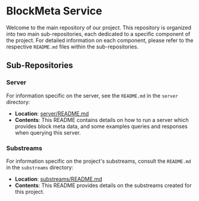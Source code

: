 # BlockMeta Service 

Welcome to the main repository of our project. This repository is organized into two main sub-repositories, each dedicated to a specific component of the project. 
For detailed information on each component, please refer to the respective `README.md` files within the sub-repositories.

## Sub-Repositories

### Server

For information specific on the server, see the `README.md` in the `server` directory:

- **Location**: [server/README.md](./server/README.md)
- **Contents**: This README contains details on how to run a server which provides block meta data, and some examples queries and responses when querying this server.

### Substreams

For information specific on the project's substreams, consult the `README.md` in the `substreams` directory:

- **Location**: [substreams/README.md](./substreams/README.md)
- **Contents**: This README provides details on the substreams created for this project.
